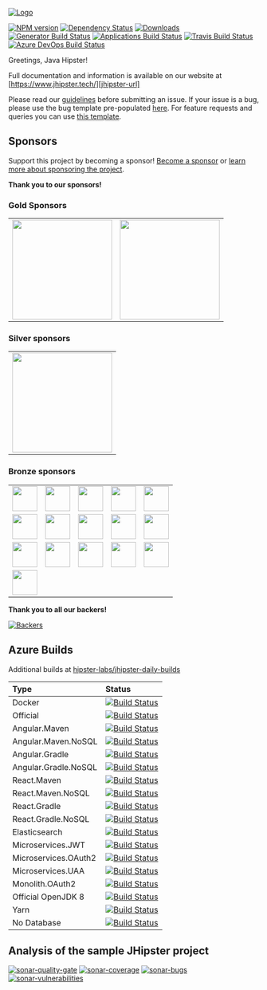 [![Logo][jhipster-image]][jhipster-url]

[![NPM version][npm-image]][npm-url] [![Dependency Status][daviddm-image]][daviddm-url] [![Downloads][npmcharts-image]][npmcharts-url]
[![Generator Build Status][github-actions-generator-image]][github-actions-url] [![Applications Build Status][github-actions-applications-image]][github-actions-url] [![Travis Build Status][travis-image]][travis-url-main] [![Azure DevOps Build Status][azure-devops-image]][azure-devops-url-main]

Greetings, Java Hipster!

Full documentation and information is available on our website at [https://www.jhipster.tech/][jhipster-url]

Please read our [guidelines](/CONTRIBUTING.md#submitting-an-issue) before submitting an issue. If your issue is a bug, please use the bug template pre-populated [here][issue-template]. For feature requests and queries you can use [this template][feature-template].

## Sponsors

Support this project by becoming a sponsor! [Become a sponsor](https://opencollective.com/generator-jhipster) or [learn more about sponsoring the project](https://www.jhipster.tech/sponsors/).

**Thank you to our sponsors!**

### Gold Sponsors

<table>
  <tbody>
    <tr>
      <td align="center" valign="middle">
        <a href="https://developer.okta.com/signup?utm_source=JHipster&utm_medium=logo&utm_campaign=Gold-Sponsor" target="_blank">
          <img width="200em" src="https://www.jhipster.tech/images/open-collective/okta.png">
        </a>
      </td>
      <td align="center" valign="middle">
        <a href="http://www.octoconsulting.com/" target="_blank">
          <img width="200em" src="https://www.jhipster.tech/images/open-collective/octoconsulting.png">
        </a>
      </td>
    </tr>
  </tbody>
</table>

### Silver sponsors

<table>
  <tbody>
    <tr>
      <td align="center" valign="middle">
        <a href="https://www.bizequity.com/" target="_blank">
          <img width="200em" src="https://www.jhipster.tech/images/open-collective/bizequity.png">
        </a>
      </td>
    </tr>
  </tbody>
</table>

### Bronze sponsors

<table>
  <tbody>
    <tr>
      <td align="center" valign="middle">
        <a href="https://forsyslab.com/" target="_blank">
          <img width="50em" src="https://www.jhipster.tech/images/open-collective/forsyslab.png">
        </a>
      </td>
      <td align="center" valign="middle">
        <a href="https://www.cuba-platform.com/" target="_blank">
          <img width="50em" src="https://www.jhipster.tech/images/open-collective/cubaplatform.png">
        </a>
      </td>
      <td align="center" valign="middle">
        <a href="https://www.intesys.it/" target="_blank">
          <img width="50em" src="https://www.jhipster.tech/images/open-collective/intesys.png">
        </a>
      </td>
      <td align="center" valign="middle">
        <a href="https://www.codefirst.co.uk" target="_blank">
          <img width="50em" src="https://www.jhipster.tech/images/open-collective/codefirst.png">
        </a>
      </td>
      <td align="center" valign="middle">
        <a href="https://blokt.com/" target="_blank">
          <img width="50em" src="https://www.jhipster.tech/images/open-collective/blokt.png">
        </a>
      </td>
    </tr>
    <tr>
      <td align="center" valign="middle">
        <a href="https://clay.global/" target="_blank">
          <img width="50em" src="https://www.jhipster.tech/images/open-collective/clay.png">
        </a>
      </td>
      <td align="center" valign="middle">
        <a href="https://uxplanet.org/" target="_blank">
          <img width="50em" src="https://www.jhipster.tech/images/open-collective/uxplanet.png">
        </a>
      </td>
      <td align="center" valign="middle">
        <a href="https://opencollective.com/top-web-design-agencies" target="_blank">
          <img width="50em" src="https://www.jhipster.tech/images/open-collective/top-web-design-agencies.png">
        </a>
      </td>
      <td align="center" valign="middle">
        <a href="https://piratebay.ink/" target="_blank">
          <img width="50em" src="https://www.jhipster.tech/images/open-collective/the-pirate-bay.png">
        </a>
      </td>
      <td align="center" valign="middle">
        <a href="https://edusson.com/" target="_blank">
          <img width="50em" src="https://www.jhipster.tech/images/open-collective/edusson.png">
        </a>
      </td>
    </tr>
    <tr>
      <td align="center" valign="middle">
        <a href="https://www.crosswordsolver.com/" target="_blank">
          <img width="50em" src="https://www.jhipster.tech/images/open-collective/crosswordsolver.png">
        </a>
      </td>
      <td align="center" valign="middle">
        <a href="https://fair-laan.se/" target="_blank">
          <img width="50em" src="https://www.jhipster.tech/images/open-collective/fair-laan.png">
        </a>
      </td>
      <td align="center" valign="middle">
        <a href="https://superkredit.net" target="_blank">
          <img width="50em" src="https://www.jhipster.tech/images/open-collective/superkredit.png">
        </a>
      </td>
      <td align="center" valign="middle">
        <a href="https://matchbanker.pl/" target="_blank">
          <img width="50em" src="https://www.jhipster.tech/images/open-collective/matchbanker.png">
        </a>
      </td>
      <td align="center" valign="middle">
        <a href="https://matchbanker.no/" target="_blank">
          <img width="50em" src="https://www.jhipster.tech/images/open-collective/matchbanker.png">
        </a>
      </td>
    </tr>
    <tr>
      <td align="center" valign="middle">
        <a href="https://vpngorilla.com/" target="_blank">
          <img width="50em" src="https://www.jhipster.tech/images/open-collective/vpngorilla.png">
        </a>
      </td>
    </tr>
  </tbody>
</table>

**Thank you to all our backers!**

[![Backers][backers-image]][backers-url]

## Azure Builds

Additional builds at [hipster-labs/jhipster-daily-builds](https://github.com/hipster-labs/jhipster-daily-builds)

| Type                 | Status                                                 |
| :------------------- | :----------------------------------------------------- |
| Docker               | [![Build Status][img-docker]][azure-url]               |
| Official             | [![Build Status][img-official]][azure-url]             |
| Angular.Maven        | [![Build Status][img-angular-maven]][azure-url]        |
| Angular.Maven.NoSQL  | [![Build Status][img-angular-maven-nosql]][azure-url]  |
| Angular.Gradle       | [![Build Status][img-angular-gradle]][azure-url]       |
| Angular.Gradle.NoSQL | [![Build Status][img-angular-gradle-nosql]][azure-url] |
| React.Maven          | [![Build Status][img-react-maven]][azure-url]          |
| React.Maven.NoSQL    | [![Build Status][img-react-maven-nosql]][azure-url]    |
| React.Gradle         | [![Build Status][img-react-gradle]][azure-url]         |
| React.Gradle.NoSQL   | [![Build Status][img-react-gradle-nosql]][azure-url]   |
| Elasticsearch        | [![Build Status][img-elasticsearch]][azure-url]        |
| Microservices.JWT    | [![Build Status][img-ms-jwt]][azure-url]               |
| Microservices.OAuth2 | [![Build Status][img-ms-oauth2]][azure-url]            |
| Microservices.UAA    | [![Build Status][img-ms-uaa]][azure-url]               |
| Monolith.OAuth2      | [![Build Status][img-monolith-oauth2]][azure-url]      |
| Official OpenJDK 8   | [![Build Status][img-official-openjdk8]][azure-url]    |
| Yarn                 | [![Build Status][img-yarn]][azure-url]                 |
| No Database          | [![Build Status][img-nodatabase]][azure-url]           |

## Analysis of the sample JHipster project

[![sonar-quality-gate][sonar-quality-gate]][sonar-url] [![sonar-coverage][sonar-coverage]][sonar-url] [![sonar-bugs][sonar-bugs]][sonar-url] [![sonar-vulnerabilities][sonar-vulnerabilities]][sonar-url]

[azure-url]: https://dev.azure.com/hipster-labs/jhipster-daily-builds/_build
[img-docker]: https://dev.azure.com/hipster-labs/jhipster-daily-builds/_apis/build/status/Docker.Image
[img-official]: https://dev.azure.com/hipster-labs/jhipster-daily-builds/_apis/build/status/Official
[img-angular-maven]: https://dev.azure.com/hipster-labs/jhipster-daily-builds/_apis/build/status/Angular.Maven
[img-angular-maven-nosql]: https://dev.azure.com/hipster-labs/jhipster-daily-builds/_apis/build/status/Angular.Maven.NoSQL
[img-angular-gradle]: https://dev.azure.com/hipster-labs/jhipster-daily-builds/_apis/build/status/Angular.Gradle
[img-angular-gradle-nosql]: https://dev.azure.com/hipster-labs/jhipster-daily-builds/_apis/build/status/Angular.Gradle.NoSQL
[img-react-maven]: https://dev.azure.com/hipster-labs/jhipster-daily-builds/_apis/build/status/React.Maven
[img-react-maven-nosql]: https://dev.azure.com/hipster-labs/jhipster-daily-builds/_apis/build/status/React.Maven.NoSQL
[img-react-gradle]: https://dev.azure.com/hipster-labs/jhipster-daily-builds/_apis/build/status/React.Gradle
[img-react-gradle-nosql]: https://dev.azure.com/hipster-labs/jhipster-daily-builds/_apis/build/status/React.Gradle.NoSQL
[img-elasticsearch]: https://dev.azure.com/hipster-labs/jhipster-daily-builds/_apis/build/status/Elasticsearch
[img-ms-jwt]: https://dev.azure.com/hipster-labs/jhipster-daily-builds/_apis/build/status/Microservices.JWT
[img-ms-oauth2]: https://dev.azure.com/hipster-labs/jhipster-daily-builds/_apis/build/status/Microservices.OAuth2
[img-ms-uaa]: https://dev.azure.com/hipster-labs/jhipster-daily-builds/_apis/build/status/Microservices.UAA
[img-monolith-oauth2]: https://dev.azure.com/hipster-labs/jhipster-daily-builds/_apis/build/status/Monolith.OAuth2
[img-official-openjdk8]: https://dev.azure.com/hipster-labs/jhipster-daily-builds/_apis/build/status/Official.OpenJDK8
[img-yarn]: https://dev.azure.com/hipster-labs/jhipster-daily-builds/_apis/build/status/Yarn
[img-nodatabase]: https://dev.azure.com/hipster-labs/jhipster-daily-builds/_apis/build/status/NoDatabase
[sonar-url]: https://sonarcloud.io/dashboard?id=io.github.jhipster.sample%3Ajhipster-sample-application
[sonar-quality-gate]: https://sonarcloud.io/api/project_badges/measure?project=io.github.jhipster.sample%3Ajhipster-sample-application&metric=alert_status
[sonar-coverage]: https://sonarcloud.io/api/project_badges/measure?project=io.github.jhipster.sample%3Ajhipster-sample-application&metric=coverage
[sonar-bugs]: https://sonarcloud.io/api/project_badges/measure?project=io.github.jhipster.sample%3Ajhipster-sample-application&metric=bugs
[sonar-vulnerabilities]: https://sonarcloud.io/api/project_badges/measure?project=io.github.jhipster.sample%3Ajhipster-sample-application&metric=vulnerabilities
[jhipster-image]: https://raw.githubusercontent.com/jhipster/jhipster-artwork/master/logos/JHipster%20RGB-small100x25px.png
[jhipster-url]: https://www.jhipster.tech/
[npm-image]: https://badge.fury.io/js/generator-jhipster.svg
[npm-url]: https://npmjs.org/package/generator-jhipster
[travis-image]: https://travis-ci.org/jhipster/generator-jhipster.svg?branch=master
[azure-devops-image]: https://dev.azure.com/jhipster/generator-jhipster/_apis/build/status/jhipster.generator-jhipster?branchName=master
[travis-url-main]: https://travis-ci.org/jhipster/generator-jhipster
[azure-devops-url-main]: https://dev.azure.com/jhipster/generator-jhipster/_build
[github-actions-generator-image]: https://github.com/jhipster/generator-jhipster/workflows/Generator/badge.svg
[github-actions-applications-image]: https://github.com/jhipster/generator-jhipster/workflows/Applications/badge.svg
[github-actions-url]: https://github.com/jhipster/generator-jhipster/actions
[daviddm-image]: https://david-dm.org/jhipster/generator-jhipster.svg?theme=shields.io
[daviddm-url]: https://david-dm.org/jhipster/generator-jhipster
[backers-image]: https://opencollective.com/generator-jhipster/tiers/backer.svg?avatarHeight=40&width=890
[backers-url]: https://opencollective.com/generator-jhipster
[issue-template]: https://github.com/jhipster/generator-jhipster/issues/new?template=BUG_REPORT.md
[feature-template]: https://github.com/jhipster/generator-jhipster/issues/new?template=FEATURE_REQUEST.md
[npmcharts-image]: https://img.shields.io/npm/dm/generator-jhipster.svg?label=Downloads&style=flat
[npmcharts-url]: https://npmcharts.com/compare/generator-jhipster
